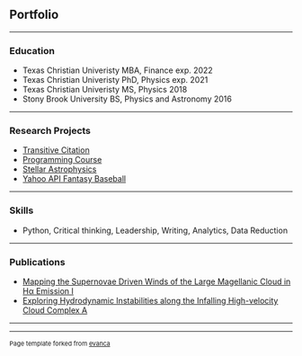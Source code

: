 ## Portfolio

---

### Education

- Texas Christian Univeristy MBA, Finance exp. 2022
- Texas Christian Univeristy PhD, Physics exp. 2021
- Texas Christian Univeristy MS, Physics 2018
- Stony Brook University BS, Physics and Astronomy 2016

---

### Research Projects

- [Transitive Citation](https://github.com/dciampa/transitivecitation)
- [Programming Course](https://github.com/dciampa/PHY50733)
- [Stellar Astrophysics](https://github.com/dciampa/PHY50743)
- [Yahoo API Fantasy Baseball](https://github.com/dciampa)

---

### Skills

- Python, Critical thinking, Leadership, Writing, Analytics, Data Reduction

---

### Publications

- [Mapping the Supernovae Driven Winds of the Large Magellanic Cloud in Hα Emission I](https://ui.adsabs.harvard.edu/abs/2021ApJ...908...62C/abstract)
- [Exploring Hydrodynamic Instabilities along the Infalling High-velocity Cloud Complex A](https://ui.adsabs.harvard.edu/abs/2020ApJ...902..154B/abstract)

---


---
<p style="font-size:11px">Page template forked from <a href="https://github.com/evanca/quick-portfolio">evanca</a></p>
<!-- Remove above link if you don't want to attibute -->
